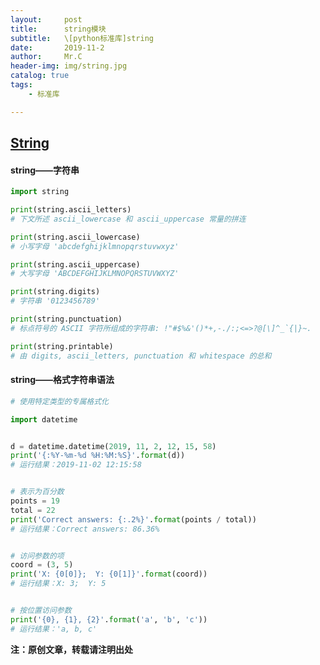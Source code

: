 ```yaml
---
layout:     post
title:      string模块
subtitle:   \[python标准库]string
date:       2019-11-2
author:     Mr.C
header-img: img/string.jpg
catalog: true
tags:
    - 标准库

---
```

## [String](https://docs.python.org/zh-cn/3/library/string.html?highlight=string#module-string)
#### string——字符串

~~~python
import string

print(string.ascii_letters)
# 下文所述 ascii_lowercase 和 ascii_uppercase 常量的拼连

print(string.ascii_lowercase)
# 小写字母 'abcdefghijklmnopqrstuvwxyz'

print(string.ascii_uppercase)
# 大写字母 'ABCDEFGHIJKLMNOPQRSTUVWXYZ'

print(string.digits)
# 字符串 '0123456789'

print(string.punctuation)
# 标点符号的 ASCII 字符所组成的字符串: !"#$%&'()*+,-./:;<=>?@[\]^_`{|}~.

print(string.printable)
# 由 digits, ascii_letters, punctuation 和 whitespace 的总和
~~~

#### string——格式字符串语法

~~~python
# 使用特定类型的专属格式化

import datetime


d = datetime.datetime(2019, 11, 2, 12, 15, 58)
print('{:%Y-%m-%d %H:%M:%S}'.format(d))
# 运行结果：2019-11-02 12:15:58


# 表示为百分数
points = 19
total = 22
print('Correct answers: {:.2%}'.format(points / total))
# 运行结果：Correct answers: 86.36%


# 访问参数的项
coord = (3, 5)
print('X: {0[0]};  Y: {0[1]}'.format(coord))
# 运行结果：X: 3;  Y: 5


# 按位置访问参数
print('{0}, {1}, {2}'.format('a', 'b', 'c'))
# 运行结果：'a, b, c'
~~~


**注：原创文章，转载请注明出处**
